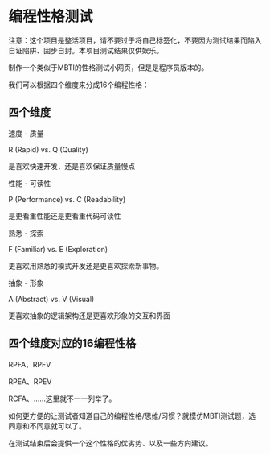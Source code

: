 # 编程性格测试

注意：这个项目是整活项目，请不要过于将自己标签化，不要因为测试结果而陷入自证陷阱、固步自封。本项目测试结果仅供娱乐。

制作一个类似于MBTI的性格测试小网页，但是是程序员版本的。

我们可以根据四个维度来分成16个编程性格：

## 四个维度

速度 - 质量

R (Rapid) vs. Q (Quality)

是喜欢快速开发，还是喜欢保证质量慢点



性能 - 可读性

P (Performance) vs. C (Readability)

是更看重性能还是更看重代码可读性



熟悉 - 探索

F (Familiar) vs. E (Exploration)

更喜欢用熟悉的模式开发还是更喜欢探索新事物。



抽象 - 形象

A (Abstract) vs. V (Visual)

更喜欢抽象的逻辑架构还是更喜欢形象的交互和界面

## 四个维度对应的16编程性格

RPFA、RPFV

RPEA、RPEV

RCFA、……这里就不一一列举了。

如何更方便的让测试者知道自己的编程性格/思维/习惯？就模仿MBTI测试题，选同意和不同意就可以了。

在测试结束后会提供一个这个性格的优劣势、以及一些方向建议。